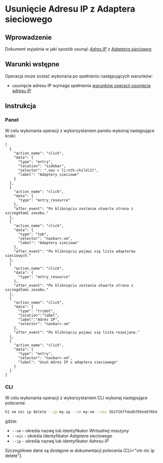 # Usunięcie Adresu IP z Adaptera sieciowego

## Wprowadzenie

Dokument wyjaśnia w jaki sposób usunąć *[Adres IP](/resource/networking/ip-address.md)* z *[Adaptera siecioweg](/resource/networking/network-adapter.md)*.

## Warunki wstępne

Operacja może zostać wykonana po spełnieniu następujących warunków:

* usunięcie adresu IP wymaga spełnienia [warunków operacji usunięcia adresu IP](/resource/networking/network-adapter.md#usunięcie-adresu-ip)

## Instrukcja

### Panel
      
W celu wykonania operacji z wykorzystaniem panelu wykonaj następujące kroki:

```guide
[
  {
    "action_name": "click",
    "data": {
      "type": "entry",
      "location": "sidebar",
      "selector": ".nav > li:nth-child(2)",
      "label": "Adaptery sieciowe"
    }
  },
  {
    "action_name": "click",
    "data": {
      "type": "entry_resource"
    },
    "after_event": "Po kliknięciu zostanie otwarta strona z szczegółami zasobu."
  },
  {
    "action_name": "click",
    "data": {
      "type": "tab",
      "selector": "navbar>.vm",
      "label": "Adaptery sieciowe"
    },
    "after_event": "Po kliknięciu pojawi się lista adapterów sieciowych."
  },
  {
    "action_name": "click",
    "data": {
      "type": "entry_resource"
    },
    "after_event": "Po kliknięciu zostanie otwarta strona z szczegółami zasobu."
  },
  {
    "action_name": "click",
    "data": {
      "type": "tridot",
      "location":"label",
      "label":"Adres IP",
      "selector": "navbar>.vm"
    },
    "after_event": "Po kliknięciu pojawi się lista rozwijana."
  },
  {
    "action_name": "click",
    "data": {
      "type": "entry",
      "selector": "navbar>.vm",
      "label": "Usuń Adres IP z adaptera sieciowego"
    }
  }
]
```

### CLI

W celu wykonania operacji z wykorzystaniem CLI wykonaj następujące polecenie:

```bash
h1 vm nic ip delete --ip my-ip --vm my-vm --nic 5b1f28ffdadb705edd76b411 --ip 123.0.0.50
```

gdzie:

 * ```--vm``` - określa nazwę lub identyfikator *Wirtualnej maszyny*
 * ```--nic``` - określa identyfikator *Adaptera sieciowego*
 * ```--ip``` - określa nazwę lub identyfikator *Adresu IP* 

Szczegółowe dane są dostępne w dokumentacji polecenia [CLI="vm nic ip delete"].